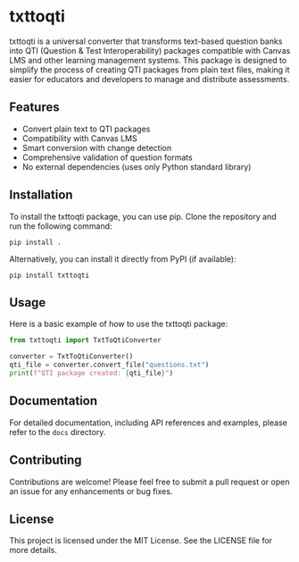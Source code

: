 # txttoqti

txttoqti is a universal converter that transforms text-based question banks into QTI (Question & Test Interoperability) packages compatible with Canvas LMS and other learning management systems. This package is designed to simplify the process of creating QTI packages from plain text files, making it easier for educators and developers to manage and distribute assessments.

## Features

- Convert plain text to QTI packages
- Compatibility with Canvas LMS
- Smart conversion with change detection
- Comprehensive validation of question formats
- No external dependencies (uses only Python standard library)

## Installation

To install the txttoqti package, you can use pip. Clone the repository and run the following command:

```
pip install .
```

Alternatively, you can install it directly from PyPI (if available):

```
pip install txttoqti
```

## Usage

Here is a basic example of how to use the txttoqti package:

```python
from txttoqti import TxtToQtiConverter

converter = TxtToQtiConverter()
qti_file = converter.convert_file("questions.txt")
print(f"QTI package created: {qti_file}")
```

## Documentation

For detailed documentation, including API references and examples, please refer to the `docs` directory.

## Contributing

Contributions are welcome! Please feel free to submit a pull request or open an issue for any enhancements or bug fixes.

## License

This project is licensed under the MIT License. See the LICENSE file for more details.